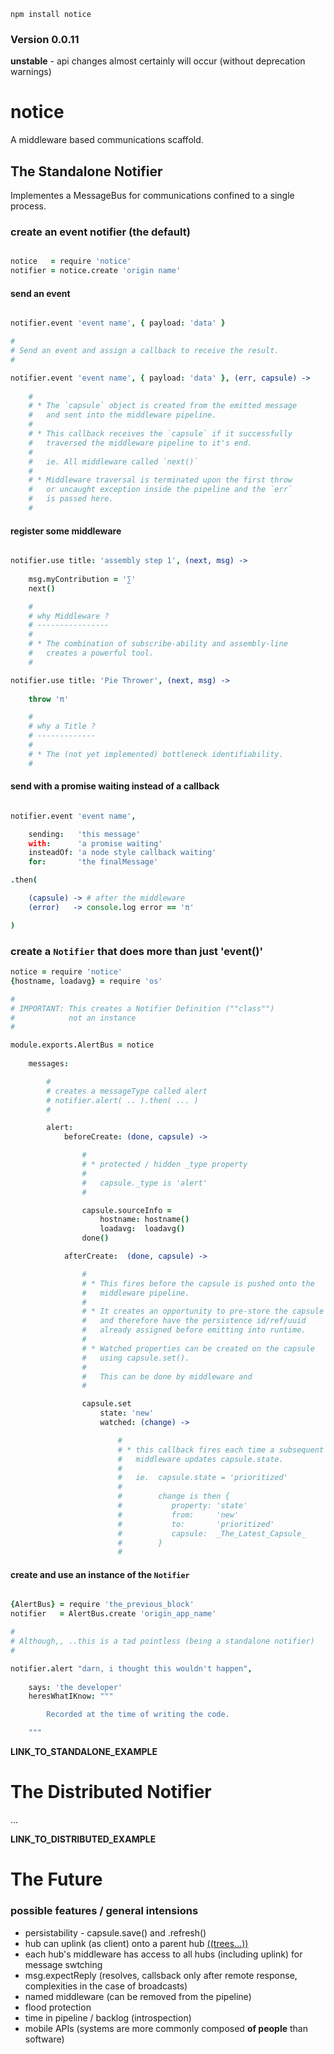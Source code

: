 `npm install notice`

### Version 0.0.11

**unstable** - api changes almost certainly will occur (without deprecation warnings)

notice
======

A middleware based communications scaffold.


The Standalone Notifier
-----------------------

Implementes a MessageBus for communications confined to a single process.

### create an event notifier (the default)

```coffee

notice   = require 'notice'
notifier = notice.create 'origin name'

```
#### send an event
```coffee

notifier.event 'event name', { payload: 'data' }

#
# Send an event and assign a callback to receive the result.
#

notifier.event 'event name', { payload: 'data' }, (err, capsule) -> 
    
    #
    # * The `capsule` object is created from the emitted message
    #   and sent into the middleware pipeline.
    # 
    # * This callback receives the `capsule` if it successfully 
    #   traversed the middleware pipeline to it's end. 
    #  
    #   ie. All middleware called `next()`
    #
    # * Middleware traversal is terminated upon the first throw 
    #   or uncaught exception inside the pipeline and the `err` 
    #   is passed here.
    # 

```
#### register some middleware
```coffee

notifier.use title: 'assembly step 1', (next, msg) -> 
    
    msg.myContribution = '∑'
    next()

    #
    # why Middleware ?
    # ----------------
    # 
    # * The combination of subscribe-ability and assembly-line
    #   creates a powerful tool.
    # 

notifier.use title: 'Pie Thrower', (next, msg) -> 
    
    throw 'π'

    #
    # why a Title ? 
    # -------------
    # 
    # * The (not yet implemented) bottleneck identifiability.
    # 

```
#### send with a promise waiting instead of a callback
```coffee

notifier.event 'event name',

    sending:   'this message'
    with:      'a promise waiting'
    insteadOf: 'a node style callback waiting'
    for:       'the finalMessage'

.then(

    (capsule) -> # after the middleware
    (error)   -> console.log error == 'π'

)

```


### create a `Notifier` that does more than just 'event()'

```coffee
notice = require 'notice'
{hostname, loadavg} = require 'os'

#
# IMPORTANT: This creates a Notifier Definition (""class"")
#            not an instance
#

module.exports.AlertBus = notice
    
    messages:

        #
        # creates a messageType called alert
        # notifier.alert( .. ).then( ... )
        #

        alert: 
            beforeCreate: (done, capsule) -> 

                # 
                # * protected / hidden _type property
                # 
                #   capsule._type is 'alert'
                # 

                capsule.sourceInfo = 
                    hostname: hostname()
                    loadavg:  loadavg()
                done()

            afterCreate:  (done, capsule) -> 

                #
                # * This fires before the capsule is pushed onto the
                #   middleware pipeline.
                # 
                # * It creates an opportunity to pre-store the capsule
                #   and therefore have the persistence id/ref/uuid
                #   already assigned before emitting into runtime.
                # 
                # * Watched properties can be created on the capsule
                #   using capsule.set(). 
                #
                #   This can be done by middleware and 
                #   

                capsule.set
                    state: 'new'
                    watched: (change) -> 

                        # 
                        # * this callback fires each time a subsequent
                        #   middleware updates capsule.state.
                        #
                        #   ie.  capsule.state = 'prioritized'
                        # 
                        #        change is then {
                        #           property: 'state' 
                        #           from:     'new'
                        #           to:       'prioritized'
                        #           capsule:  _The_Latest_Capsule_
                        #        }
                        # 

```
#### create and use an instance of the `Notifier`
```coffee

{AlertBus} = require 'the_previous_block'
notifier   = AlertBus.create 'origin_app_name'

#
# Although,, ..this is a tad pointless (being a standalone notifier)
#

notifier.alert "darn, i thought this wouldn't happen", 
    
    says: 'the developer'
    heresWhatIKnow: """ 

        Recorded at the time of writing the code. 

    """

```

__LINK_TO_STANDALONE_EXAMPLE__


The Distributed Notifier
========================

...


__LINK_TO_DISTRIBUTED_EXAMPLE__


The Future
==========

### possible features / general intensions

* persistability - capsule.save() and .refresh() 
* hub can uplink (as client) onto a parent hub [((trees...))](https://github.com/nomilous/nez/tree/master/.metadata/.metadata/.metadata)
* each hub's middleware has access to all hubs (including uplink) for message swtching
* msg.expectReply (resolves, callsback only after remote response, complexities in the case of broadcasts)
* named middleware (can be removed from the pipeline)
* flood protection
* time in pipeline / backlog (introspection)
* mobile APIs (systems are more commonly composed **of people** than software)


